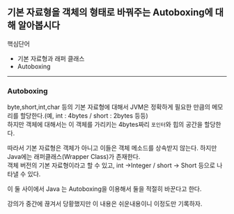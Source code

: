 ## 기본 자료형을 객체의 형태로 바꿔주는 Autoboxing에 대해 알아봅시다

핵심단어
- 기본 자료형과 래퍼 클래스
- Autoboxing

---

### Autoboxing

byte,short,int,char 등의 기본 자료형에 대해서 JVM은 정확하게 필요한 만큼의 메모리를 할당한다.(예, int : 4bytes / short : 2bytes 등등)
<br>하지만 객체에 대해서는 이 객체를 가리키는 4bytes짜리 `포인터`와 힙의 공간을 할당한다.

따라서 기본 자료형은 객체가 아니고 이들은 객체 메소드를 상속받지 않는다. 하지만 Java에는 래퍼클래스(Wrapper Class)가 존재한다.
<br>객체 버전의 기본 자료형이라고 할 수 있고, int ->Integer / short -> Short 등으로 나타낼 수 있다.

이 둘 사이에서 Java 는 Autoboxing을 이용해서 둘을 적절히 바꾼다고 한다.

강의가 중간에 끊겨서 당황했지만 이 내용은 쉬운내용이니 이정도만 기록하자.
